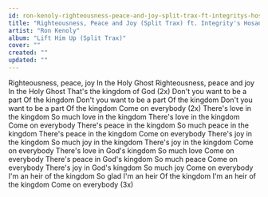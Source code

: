 ```yaml
---
id: ron-kenoly-righteousness-peace-and-joy-split-trax-ft-integritys-hosanna-music
title: "Righteousness, Peace and Joy (Split Trax) ft. Integrity's Hosanna! Music"
artist: "Ron Kenoly"
album: "Lift Him Up (Split Trax)"
cover: ""
created: ""
updated: ""
---
```


Righteousness, peace, joy
In the Holy Ghost
Righteousness, peace and joy
In the Holy Ghost
That's the kingdom of God (2x)
Don't you want to be a part
Of the kingdom
Don't you want to be a part
Of the kingdom
Don't you want to be a part
Of the kingdom
Come on everybody (2x)
There's love in the kingdom
So much love in the kingdom
There's love in the kingdom
Come on everybody
There's peace in the kingdom
So much peace in the kingdom
There's peace in the kingdom
Come on everybody
There's joy in the kingdom
So much joy in the kingdom
There's joy in the kingdom
Come on everybody
There's love in God's kingdom
So much love
Come on everybody
There's peace in God's kingdom
So much peace
Come on everybody
There's joy in God's kingdom
So much joy
Come on everybody
I'm an heir of the kingdom
So glad I'm an heir
Of the kingdom
I'm an heir of the kingdom
Come on everybody (3x)